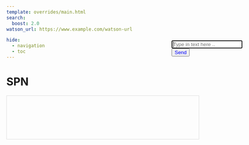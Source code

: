 ```yaml
---
template: overrides/main.html
search:
  boost: 2.0
watson_url: https://www.example.com/watson-url

hide:
  - navigation
  - toc
---
```

# SPN
<div class="container">
  <div class="row">
    <div class="col-sm-3">
      <!-- drift-widget-container -->
      <div id="drift-widget-container" style="position: absolute; z-index: 7;">
        <div id="mydiv" style="border: none; display: block; height: 220px !important; width: 300px !important; position: fixed; top: auto; left: auto; top: 4%; right: 0px; visibility: visible; z-index: 2147483647; max-height: 100vh; max-width: 100vw; transition: none; background: none transparent; opacity: 1;">
          <!-- Add your content here -->
          <!-- WhenNotAuthenticated -->
          <!-- usrImg -->
          <img id="usrImg" src="" class="responsive">
          <!-- video-container -->
          <div class="video-container">
            <!-- usrVideo -->
            <video id="usrVideo" playsinline loop poster="" style='display: none;'>
              <!-- source -->
              <source id="mp4_src" src="" type="video/mp4">
              Your browser does not support HTML5 video.
            </video>
            <!-- history_area -->
          </div> 
          <!-- charCount -->
          <p id="charCount" style='display: none;'>0 characters</p>
          <!-- chatInput -->
          <input id="chatInput" type="text" class="form-control" placeholder="Type in text here .. " autofocus="autofocus"/>
            <span>
              <div class="flex-center dsg-Regular color-gray-dark _30acjYOY3KpZb6rcrQtycV">
                <button style="color: blue" id="send_button" onclick="sendButton(event)">Send</button>
              </div>
            </span>
      </div>        
    </div>
    <div class="col-sm-9"> 
                <div id="history_area" class="responsive" style='display: block;'>
              <textarea readonly class="form-control" id="historyArea" style="color:#777;background-color:transparent;border:1px solid #ddd;font-size:12px;width:100%;height:115px;resize:none;overflow-y:scroll;">
              </textarea>                         
            </div>     
      <img id="waitImg" class="responsive">
      <div id="tcon">
      </div>      
    </div>
  </div>
</div>
<script src="../public/scripts/sjs.js"></script>
<script src="https://code.responsivevoice.org/responsivevoice.js?key=zYY4ho3R"></script>
  <script src="https://maxcdn.bootstrapcdn.com/bootstrap/3.3.7/js/bootstrap.min.js"></script>
  <script src="https://cdn.jsdelivr.net/npm/chart.js"></script>



